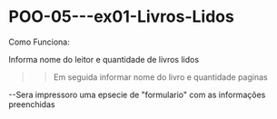 # POO-05---ex01-Livros-Lidos

Como Funciona:

Informa nome do leitor e quantidade de livros lidos
>>Em seguida informar nome do livro e quantidade paginas

--Sera impressoro uma epsecie de "formulario" com as informações preenchidas
